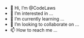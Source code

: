 - 👋 Hi, I’m @CodeLaws
- 👀 I’m interested in ...
- 🌱 I’m currently learning ...
- 💞️ I’m looking to collaborate on ...
- 📫 How to reach me ...

<!---
CodeLaws/CodeLaws is a ✨ special ✨ repository because its `README.md` (this file) appears on your GitHub profile.
You can click the Preview link to take a look at your changes.
--->
